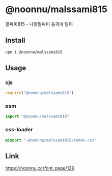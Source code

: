 # @noonnu/malssami815
말싸미815 - 나랏말싸미 듕귁에 달아

## Install
```sh
npm i @noonnu/malssami815
```
## Usage
### cjs
```js
require("@noonnu/malssami815")
```
### esm
```js
import "@noonnu/malssami815"
```
### css-loader
```css
@import "~@noonnu/malssami815/index.css"
```

## Link
https://noonnu.cc/font_page/129